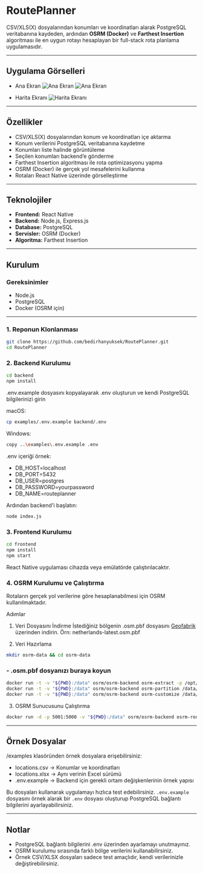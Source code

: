 # RoutePlanner

CSV/XLS(X) dosyalarından konumları ve koordinatları alarak PostgreSQL veritabanına kaydeden, ardından **OSRM (Docker)** ve **Farthest Insertion** algoritması ile en uygun rotayı hesaplayan bir full-stack rota planlama uygulamasıdır.

---
## Uygulama Görselleri
- Ana Ekran
![Ana Ekran](https://i.imgur.com/aLoRz1P.png)
![Ana Ekran](https://i.imgur.com/YA2OaLJ.png)

- Harita Ekranı
![Harita Ekranı](https://i.imgur.com/4COU552.png)

---

## Özellikler
- CSV/XLS(X) dosyalarından konum ve koordinatları içe aktarma
- Konum verilerini PostgreSQL veritabanına kaydetme
- Konumları liste halinde görüntüleme
- Seçilen konumları backend’e gönderme
- Farthest Insertion algoritması ile rota optimizasyonu yapma
- OSRM (Docker) ile gerçek yol mesafelerini kullanma
- Rotaları React Native üzerinde görselleştirme

---

## Teknolojiler
- **Frontend:** React Native  
- **Backend:** Node.js, Express.js  
- **Database:** PostgreSQL
- **Servisler:** OSRM (Docker)  
- **Algoritma:** Farthest Insertion  

---

## Kurulum

### Gereksinimler
- Node.js
- PostgreSQL
- Docker (OSRM için)

---

### 1. Reponun Klonlanması
```bash
git clone https://github.com/bedirhanyuksek/RoutePlanner.git
cd RoutePlanner
```

### 2. Backend Kurulumu
```bash
cd backend
npm install
```
.env.example dosyasını kopyalayarak .env oluşturun ve kendi PostgreSQL bilgilerinizi girin

macOS:
```bash
cp examples/.env.example backend/.env
```
Windows:
```bash
copy ..\examples\.env.example .env
```

.env içeriği örnek:

- DB_HOST=localhost
- DB_PORT=5432
- DB_USER=postgres
- DB_PASSWORD=yourpassword
- DB_NAME=routeplanner

Ardından backend'i başlatın:
```bash
node index.js
```

### 3. Frontend Kurulumu
```bash
cd frontend
npm install
npm start
```
React Native uygulaması cihazda veya emülatörde çalıştırılacaktır.

### 4. OSRM Kurulumu ve Çalıştırma

Rotaların gerçek yol verilerine göre hesaplanabilmesi için OSRM kullanılmaktadır.

Adımlar
1. Veri Dosyasını İndirme
İstediğiniz bölgenin .osm.pbf dosyasını [Geofabrik](https://download.geofabrik.de/) üzerinden indirin.
Örn: netherlands-latest.osm.pbf

2. Veri Hazırlama
```bash
mkdir osrm-data && cd osrm-data
```
### - .osm.pbf dosyanızı buraya koyun
```bash
docker run -t -v "${PWD}:/data" osrm/osrm-backend osrm-extract -p /opt/car.lua /data/netherlands-latest.osm.pbf
docker run -t -v "${PWD}:/data" osrm/osrm-backend osrm-partition /data/netherlands-latest.osrm
docker run -t -v "${PWD}:/data" osrm/osrm-backend osrm-customize /data/netherlands-latest.osrm
```

3. OSRM Sunucusunu Çalıştırma
```bash
docker run -d -p 5001:5000 -v "${PWD}:/data" osrm/osrm-backend osrm-routed /data/netherlands-latest.osrm
```

---

## Örnek Dosyalar
/examples klasöründen örnek dosyalara erişebilirsiniz:
- locations.csv -> Konumlar ve koordinatları
- locations.xlsx -> Aynı verinin Excel sürümü
- .env.example -> Backend için gerekli ortam değişkenlerinin örnek yapısı

Bu dosyaları kullanarak uygulamayı hızlıca test edebilirsiniz. `.env.example` dosyasını örnek alarak bir `.env` dosyası oluşturup PostgreSQL bağlantı bilgilerini ayarlayabilirsiniz. 

---

## Notlar
- PostgreSQL bağlantı bilgilerini .env üzerinden ayarlamayı unutmayınız.
- OSRM kurulumu sırasında farklı bölge verilerini kullanabilirsiniz.
- Örnek CSV/XLSX dosyaları sadece test amaçlıdır, kendi verilerinizle değiştirebilirsiniz.
